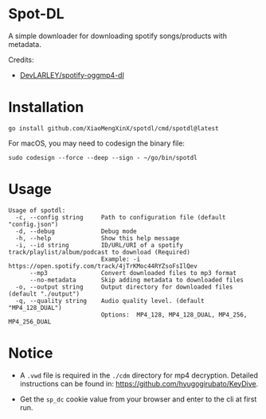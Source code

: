 # Spot-DL

A simple downloader for downloading spotify songs/products with metadata.

Credits:

- [DevLARLEY/spotify-oggmp4-dl](https://github.com/DevLARLEY/spotify-oggmp4-dl)

# Installation

```shell
go install github.com/XiaoMengXinX/spotdl/cmd/spotdl@latest
```

For macOS, you may need to codesign the binary file:

```shell
sudo codesign --force --deep --sign - ~/go/bin/spotdl
```

# Usage

```shell
Usage of spotdl:
  -c, --config string     Path to configuration file (default "config.json")
  -d, --debug             Debug mode
  -h, --help              Show this help message
  -i, --id string         ID/URL/URI of a spotify track/playlist/album/podcast to download (Required)
                          Example: -i https://open.spotify.com/track/4jTrKMoc44RYZsoFsIlQev
      --mp3               Convert downloaded files to mp3 format
      --no-metadata       Skip adding metadata to downloaded files
  -o, --output string     Output directory for downloaded files (default "./output")
  -q, --quality string    Audio quality level. (default "MP4_128_DUAL")
                          Options:	MP4_128, MP4_128_DUAL, MP4_256, MP4_256_DUAL
```

# Notice

- A `.vwd` file is required in the `./cdm` directory for mp4 decryption. Detailed instructions can be found
  in: https://github.com/hyugogirubato/KeyDive.

- Get the `sp_dc` cookie value from your browser and enter to the cli at first run.